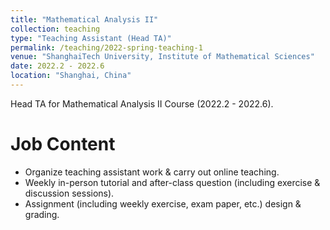 ```yaml
---
title: "Mathematical Analysis II"
collection: teaching
type: "Teaching Assistant (Head TA)"
permalink: /teaching/2022-spring-teaching-1
venue: "ShanghaiTech University, Institute of Mathematical Sciences"
date: 2022.2 - 2022.6
location: "Shanghai, China"
---
```

Head TA for Mathematical Analysis II Course (2022.2 - 2022.6).

# Job Content

* Organize teaching assistant work & carry out online teaching.
* Weekly in-person tutorial and after-class question (including exercise & discussion sessions).
* Assignment (including weekly exercise, exam paper, etc.) design & grading.
